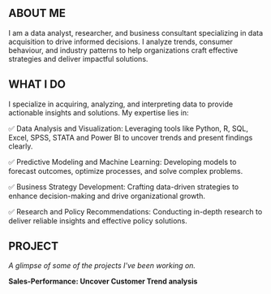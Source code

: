 <!--Section 1: Introduce your self-->
## ABOUT ME
I am a data analyst, researcher, and business consultant specializing in data acquisition to drive informed decisions. I analyze trends, consumer behaviour, and industry patterns to help organizations craft effective strategies and deliver impactful solutions. 

<!--Mention your top/relevant skills here - core and soft skills-->
## WHAT I DO

I specialize in acquiring, analyzing, and interpreting data to provide actionable insights and solutions. My expertise lies in:

 ✅ Data Analysis and Visualization: Leveraging tools like Python, R, SQL, Excel, SPSS, STATA and Power BI to uncover trends and present findings clearly.

 ✅ Predictive Modeling and Machine Learning: Developing models to forecast outcomes, optimize processes, and solve complex problems.

 ✅ Business Strategy Development: Crafting data-driven strategies to enhance decision-making and drive organizational growth.

 ✅ Research and Policy Recommendations: Conducting in-depth research to deliver reliable insights and effective policy solutions.

 <!--Section 2: List 3-4 key projects-->
## PROJECT

*A glimpse of some of the projects I've been working on.*

**Sales-Performance: Uncover Customer Trend analysis**


